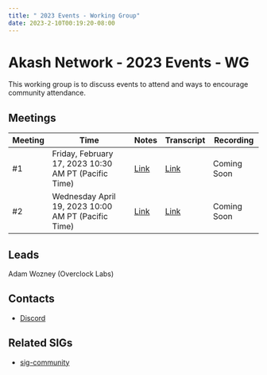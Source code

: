 ```yaml
---
title: " 2023 Events - Working Group"
date: 2023-2-10T00:19:20-08:00
---
```


# Akash Network - 2023 Events - WG

This working group is to discuss events to attend and ways to encourage community attendance.

## Meetings
| Meeting | Time | Notes | Transcript | Recording
| --- | --- | --- | --- | --- |
| #1 | Friday, February 17, 2023 10:30 AM PT (Pacific Time) | [Link](https://github.com/akash-network/community/blob/main/wg-events/meetings/wg-events-001-2023-02-17.md) | [Link](https://github.com/akash-network/community/blob/main/wg-events/meetings/wg-events-001-2023-02-17.md#transcript) | Coming Soon
| #2 | Wednesday April 19, 2023 10:00 AM PT (Pacific Time) | [Link](https://github.com/akash-network/community/blob/main/wg-events/meetings/wg-events-002-2023-04-14.md) | [Link](https://github.com/akash-network/community/blob/main/wg-events/meetings/wg-events-002-2023-04-14.md#transcript) | Coming Soon


## Leads

Adam Wozney (Overclock Labs)

## Contacts

- [Discord](https://discord.com/channels/747885925232672829/1067981460461588480)



## Related SIGs

- [sig-community](https://github.com/akash-network/community/tree/main/sig-community)

